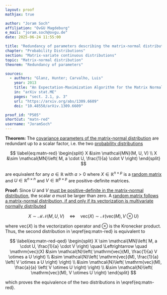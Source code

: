 ```yaml
---
layout: proof
mathjax: true

author: "Joram Soch"
affiliation: "OvGU Magdeburg"
e_mail: "joram.soch@ovgu.de"
date: 2025-06-24 11:55:00

title: "Redundancy of parameters describing the matrix-normal distribution"
chapter: "Probability Distributions"
section: "Matrix-variate continuous distributions"
topic: "Matrix-normal distribution"
theorem: "Redundancy of parameters"

sources:
  - authors: "Glanz, Hunter; Carvalho, Luis"
    year: 2013
    title: "An Expectation-Maximization Algorithm for the Matrix Normal Distribution"
    in: "arXiv stat.ME"
    pages: "sect. 2.1, p. 3"
    url: "https://arxiv.org/abs/1309.6609"
    doi: "10.48550/arXiv.1309.6609"

proof_id: "P505"
shortcut: "matn-red"
username: "JoramSoch"
---
```



**Theorem:** The [covariance parameters of the matrix-normal distribution](/D/matn) are redundant up to a scalar factor, i.e. the two [probability distributions](/D/dist)

$$ \label{eq:matn-red}
\begin{split}
X &\sim \mathcal{MN}(M, U, V) \\
X &\sim \mathcal{MN}\left( M, a \cdot U, \frac{1}{a} \cdot V \right)
\end{split}
$$

are equivalent for any $a \in \mathbb{R}$ with $a > 0$ where $X \in \mathbb{R}^{n \times p}$ is a [random matrix](/D/rmat) and $U \in \mathbb{R}^{n \times n}$ and $V \in \mathbb{R}^{p \times p}$ are positive-definite matrices.


**Proof:** Since $U$ and $V$ [must be positive-definite in the matrix-normal distribution](/D/matn), the scalar $a$ must be larger than zero. A [random matrix follows a matrix-normal distribution, if and only if its vectorization is multivariate normally distributed](/P/matn-mvn)

$$ \label{eq:matn-mvn}
X \sim \mathcal{MN}(M, U, V)
\quad \Leftrightarrow \quad
\mathrm{vec}(X) \sim \mathcal{N}(\mathrm{vec}(M), V \otimes U)
$$

where $\mathrm{vec}(X)$ is the vectorization operator and $\otimes$ is the Kronecker product. Thus, the second distribution in \eqref{eq:matn-red} is equivalent to

$$ \label{eq:matn-red-qed}
\begin{split}
X \sim \mathcal{MN}\left( M, a \cdot U, \frac{1}{a} \cdot V \right)
\quad \Leftrightarrow \quad
\mathrm{vec}(X) &\sim \mathcal{N}\left( \mathrm{vec}(M), \frac{1}{a} V \otimes a U \right) \\
                &\sim \mathcal{N}\left( \mathrm{vec}(M), \frac{1}{a} \left( V \otimes a U \right) \right) \\
                &\sim \mathcal{N}\left( \mathrm{vec}(M), \frac{a}{a} \left( V \otimes U \right) \right) \\
                &\sim \mathcal{N}\left( \mathrm{vec}(M), V \otimes U \right)
\end{split}
$$

which proves the equivalence of the two distributions in \eqref{eq:matn-red}.